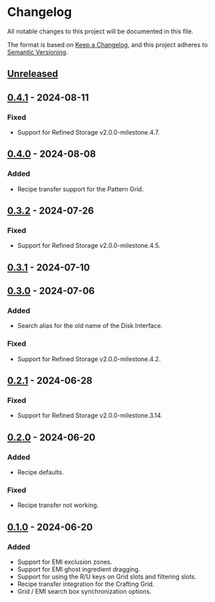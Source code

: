# Changelog

All notable changes to this project will be documented in this file.

The format is based on [Keep a Changelog](https://keepachangelog.com/en/1.0.0/), and this project adheres
to [Semantic Versioning](https://semver.org/spec/v2.0.0.html).

## [Unreleased]

## [0.4.1] - 2024-08-11

### Fixed

-   Support for Refined Storage v2.0.0-milestone.4.7.

## [0.4.0] - 2024-08-08

### Added

-   Recipe transfer support for the Pattern Grid.

## [0.3.2] - 2024-07-26

### Fixed

-   Support for Refined Storage v2.0.0-milestone.4.5.

## [0.3.1] - 2024-07-10

## [0.3.0] - 2024-07-06

### Added

-   Search alias for the old name of the Disk Interface.

### Fixed

-   Support for Refined Storage v2.0.0-milestone.4.2.

## [0.2.1] - 2024-06-28

### Fixed

-   Support for Refined Storage v2.0.0-milestone.3.14.

## [0.2.0] - 2024-06-20

### Added

-   Recipe defaults.

### Fixed

-   Recipe transfer not working.

## [0.1.0] - 2024-06-20

### Added

-   Support for EMI exclusion zones.
-   Support for EMI ghost ingredient dragging.
-   Support for using the R/U keys on Grid slots and filtering slots.
-   Recipe transfer integration for the Crafting Grid.
-   Grid / EMI search box synchronization options.

[Unreleased]: https://github.com/refinedmods/refinedstorage-emi-integration/compare/v0.4.1...HEAD

[0.4.1]: https://github.com/refinedmods/refinedstorage-emi-integration/compare/v0.4.0...v0.4.1

[0.4.0]: https://github.com/refinedmods/refinedstorage-emi-integration/compare/v0.3.2...v0.4.0

[0.3.2]: https://github.com/refinedmods/refinedstorage-emi-integration/compare/v0.3.1...v0.3.2

[0.3.1]: https://github.com/refinedmods/refinedstorage-emi-integration/compare/v0.3.0...v0.3.1

[0.3.0]: https://github.com/refinedmods/refinedstorage-emi-integration/compare/v0.2.1...v0.3.0

[0.2.1]: https://github.com/refinedmods/refinedstorage-emi-integration/compare/v0.2.0...v0.2.1

[0.2.0]: https://github.com/refinedmods/refinedstorage-emi-integration/compare/v0.1.0...v0.2.0

[0.1.0]: https://github.com/refinedmods/refinedstorage-emi-integration/compare/6525c5339e844996b6c2b4b3f8a9e4b65cb7de68...v0.1.0
